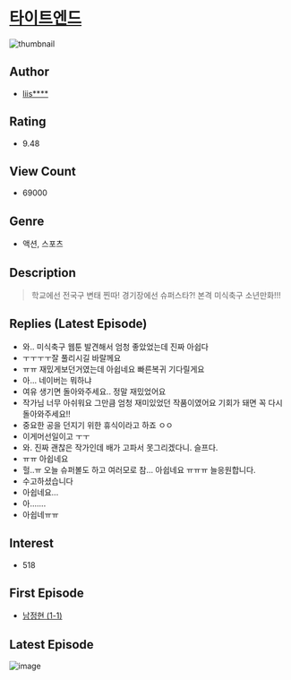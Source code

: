 # [타이트엔드](https://comic.naver.com/bestChallenge/list?titleId=760145)
![thumbnail](https://image-comic.pstatic.net/user_contents_data/challenge_comic/2021/01/01/340248/thumbnail_202x164d31f3de8_afbe_4685_807d_574f09095e81_00005821.JPEG)

## Author
- [liis****](https://comic.naver.com/artistTitle?id=340248)

## Rating
- 9.48

## View Count
- 69000

## Genre
- 액션, 스포츠

## Description
> 학교에선 전국구 변태 찐따! 경기장에선 슈퍼스타?! 본격 미식축구 소년만화!!!

## Replies (Latest Episode)
- 와.. 미식축구 웹툰 발견해서 엄청 좋았었는데 진짜 아쉽다
- ㅜㅜㅜㅜ잘 풀리시길 바랄께요
- ㅠㅠ 재밌게보던거였는데 아쉽네요 빠른복귀 기다릴게요
- 아... 네이버는 뭐하냐
- 여유 생기면 돌아와주세요.. 정말 재밌었어요
- 작가님 너무 아쉬워요 그만큼 엄청 재미있었던 작품이였어요 기회가 돼면 꼭 다시 돌아와주세요!!
- 중요한 공을 던지기 위한 휴식이라고 하죠 ㅇㅇ
- 이게머선일이고 ㅜㅜ
- 와. 진짜 괜찮은 작가인데 배가 고파서 못그리겠다니. 슬프다.
- ㅠㅠ 아쉽네요
- 헐..ㅠ 오늘 슈퍼볼도 하고 여러모로 참... 아쉽네요 ㅠㅠㅠ 늘응원합니다.
- 수고하셨습니다
- 아쉽네요...
- 아.......
- 아쉽네ㅠㅠ

## Interest
- 518

## First Episode
- [남정현 (1-1)](https://comic.naver.com/bestChallenge/detail?titleId=760145&no=1)

## Latest Episode
![image](https://image-comic.pstatic.net/user_contents_data/challenge_comic/2021/02/05/340248/upload_3702350758749955635.jpeg)
